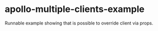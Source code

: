 # apollo-multiple-clients-example

Runnable example showing that is possible to override client via props.
